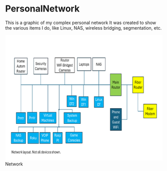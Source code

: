 # PersonalNetwork
This is a graphic of my complex personal network
It was created to show the various items I do, like Linux, NAS, wireless bridging, segmentation, etc.

<img alt="Network" width="800" height="400" src="https://github.com/bdmurphy73/PersonalNetwork/blob/main/Home_Network.png">Network</a>
